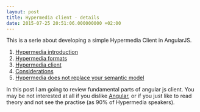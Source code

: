 ```yaml
---
layout: post
title: Hypermedia client - details
date: 2015-07-25 20:51:06.000000000 +02:00
---
```

This is a serie about developing a simple Hypermedia Client in AngularJS.

1. [Hypermedia introduction](/hypermedia-client-in-angularjs/)
2. [Hypermedia formats](/hypermedia-client-in-angularjs-hypermedia-types/)
3. [Hypermedia client](/hypermedia-client-details/)
4. [Considerations](/hypermedia-client-considerations/)
5. [Hypermedia does not replace your semantic model](/hypermedia-does-not-replace-your-semantic-model/)

In this post I am going to review fundamental parts of angular js client. You may be not interested at all if you dislike [Angular](http://angularjs.org), or if you just like to read theory and not see the practise (as 90% of Hypermedia speakers).